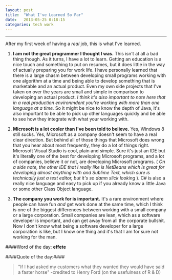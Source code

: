 ```yaml
---
layout: post
title:  "What I've Learned So Far"
date:   2013-05-25 0:18:15
categories: tech work
---
```


----------

After my first week of having a _real_ job, this is what I've learned.

1. __I am not the great programmer I thought I was.__ This isn't at all a bad thing though. As it turns, I have a lot to learn. Getting an education is a nice touch and something to put on resumes, but it does little in the way of actually preparing you for work life. I have personally learned that there is a large chasm between developing small programs working with one algorithm at a time and being able to develop something that is marketable and an actual product. Even my own side projects that I've taken on over the years are small and simple in comparison to developing an actual product. _I think it's also important to note here that in a real production environmdent you're working with more than one language at a time._ So it might be nice to know the depth of Java, it's also important to be able to pick up other languages quickly and be able to see how they integrate with what your working with. 

2. __Microsoft is a lot cooler than I've been told to believe.__ Yes, Windows 8 still sucks. Yes, Microsoft as a company doesn't seem to have a real clear direction. But behind all of those things that Microsoft does wrong that you hear about most frequently, they do a lot of things right. Microsoft Visual Studio is cool, plain and simple. Sure it's just an IDE but it's literally one of the best for developing Microsoft programs, and a lot of companies, believe it or not, are developing Microsoft programs. ( _On a side note, the other IDE that I really like is NetBeans which is great for developing almost anything with and Sublime Text, which sure is technically just a text editor, but it's so damn slick looking_ ). C# is also a really nice language and easy to pick up if you already know a little Java or some other Class Object language. 

3. __The company you work for is important.__ It's a rare environment where people can have fun _and_ get work done at the same time, which I think is one of the biggest differences between working with a small company or a large corporation. Small companies are lean, which as a software developer is important, and can get away from all the corporate bullshit. Now I don't know what being a software developer for a large corporation is like, but I know one thing and it's that I am for sure not working for the man.

####Word of the day: __effete__

####Quote of the day:####
<blockquote id='quote'><p>"If I had asked my customers what they wanted they would have said a faster horse" -credited to Henry Ford (on the usefulness of R &amp; D)</p></blockquote>